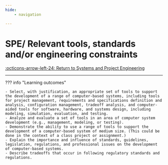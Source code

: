 ```yaml
---
hide:
    - navigation

---
```


# SPE/ Relevant tools, standards and/or engineering constraints

[:octicons-arrow-left-24: Return to Systems and Project Engineering](/Knowledge-Notebook/System-Project-Engineering/)

---

??? info "Learning outcomes"

    - Select, with justification, an appropriate set of tools to support the development of a range of computer-based systems, including tools for project management, requirements and specifications definition and analysis, configuration management, tradeoff analysis, and computer-aided tools for software, hardware, and systems design, including modeling, simulation, evaluation, and testing.
    - Analyze and evaluate a set of tools in an area of computer system development (e.g., management, modeling, or testing).
    - Demonstrate the ability to use a range of tools to support the development of a computer-based system of medium size. (This could be done in the context of a class project or assignment.)
    - Explain the importance and influence of standards, guidelines, legislation, regulations, and professional issues on the development of computer-based systems.
    - Describe tradeoffs that occur in following regulatory standards and regulations.
